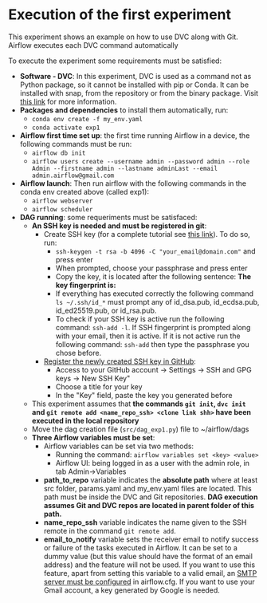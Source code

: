 # Execution of the first experiment

This experiment shows an example on how to use DVC along with Git. Airflow executes each DVC command automatically

To execute the experiment some requirements must be satisfied:
- **Software - DVC**: In this experiment, DVC is used as a command not as Python package, so it cannot be installed with pip or Conda. It can be installed with snap, from the repository or from the binary package. Visit [this link](https://dvc.org/doc/install/linux) for more information.
- **Packages and dependencies** to install them automatically, run:
    - `conda env create -f my_env.yaml`
    - `conda activate exp1`
- **Airflow first time set up**: the first time running Airflow in a device, the following commands must be run:
    - `airflow db init`
    - `airflow users create --username admin --password admin --role Admin --firstname admin --lastname adminLast --email admin.airflow@gmail.com`
- **Airflow launch**: Then run airflow with the following commands in the conda env created above (called exp1):
    - `airflow webserver`
    - `airflow scheduler`
- **DAG running**: some requeriments must be satisfaced:
    - **An SSH key is needed and must be registered in git**:
        - Create SSH key (for a complete tutorial see [this link](https://linuxkamarada.com/en/2019/07/14/using-git-with-ssh-keys/#.YbI7zLuCG00)). To do so, run: 
            - `ssh-keygen -t rsa -b 4096 -C "your_email@domain.com"` and press enter
            - When prompted, choose your passphrase and press enter
            - Copy the key, it is located after the following sentence: __The key fingerprint is:__
            - If everything has executed correctly the following command `ls ~/.ssh/id_*` must prompt any of id_dsa.pub, id_ecdsa.pub, id_ed25519.pub, or id_rsa.pub.
            - To check if your SSH key is active run the following command: `ssh-add -l`. If SSH fingerprint is prompted along with your email, then it is active. If it is not active run the following command: `ssh-add` then type the passphrase you chose before. 
        - [Register the newly created SSH key in GitHub](https://docs.github.com/en/authentication/connecting-to-github-with-ssh/adding-a-new-ssh-key-to-your-github-account):
            - Access to your GitHub account -> Settings -> SSH and GPG keys -> New SSH Key"
            - Choose a title for your key
            - In the "Key" field, paste the key you generated before
    - This experiment assumes that **the commands `git init`, `dvc init` and `git remote add <name_repo_ssh> <clone link shh>` have been executed in the local repository**
    - Move the dag creation file (`src/dag_exp1.py`) file to ~/airflow/dags
    - **Three Airflow variables must be set**:
        - Airflow variables can be set via two methods:
            - Running the command: `airflow variables set <key> <value>`
            - Airflow UI: being logged in as a user with the admin role, in tab Admin->Variables
        - __path_to_repo__ variable indicates the **absolute path** where at least src folder, params.yaml and my_env.yaml files are located. This path must be inside the DVC and Git repositories. **DAG execution assumes Git and DVC repos are located in parent folder of this path.**
        - __name_repo_ssh__ variable indicates the name given to the SSH remote in the command `git remote add`. 
        - __email_to_notify__ variable sets the receiver email to notify success or failure of the tasks executed in Airflow. It can be set to a dummy value (but this value should have the format of an email address) and the feature will not be used. If you want to use this feature, apart from setting this variable to a valid email, an [SMTP server must be configured](https://stackoverflow.com/questions/51829200/how-to-set-up-airflow-send-email) in airflow.cfg. If you want to use your Gmail account, a key generated by Google is needed.

